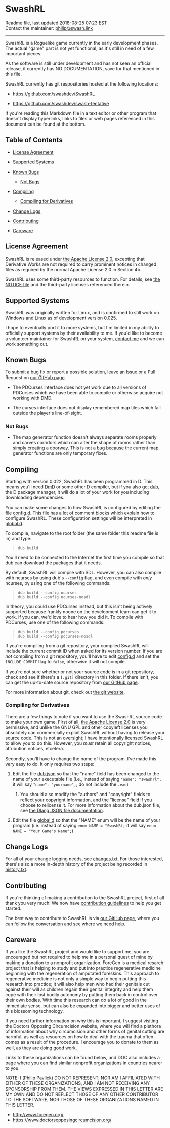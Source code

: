 SwashRL
=======

Readme file, last updated 2018-08-25 07:23 EST  
Contact the maintainer: <philip@swash.link>

---

SwashRL is a Roguelike game currently in the early development phases.  The
actual "game" part is not yet functional, as it's still in need of a few
important pieces.

As the software is still under development and has not seen an official
release, it currently has NO DOCUMENTATION, save for that mentioned in this
file.

SwashRL currently has git respositories hosted at the following locations:

* <https://github.com/swashdev/SwashRL>

* <https://github.com/swashdev/swash-tentative>

If you're reading this Markdown file in a text editor or other program that
doesn't display hyperlinks, links to files or web pages referenced in this
document can be found at the bottom.

## Table of Contents

* [License Agreement](#license-agreement)

* [Supported Systems](#supported-systems)

* [Known Bugs](#known-bugs)

  * [Not Bugs](#not-bugs)

* [Compiling](#compiling)

  * [Compiling for Derivatives](#compiling-for-derivatives)

* [Change Logs](#change-logs)

* [Contributing](#contributing)

* [Careware](#careware)

## License Agreement

SwashRL is released under [the Apache License 2.0], excepting that Derivative
Works are not required to carry prominent notices in changed files as
required by the normal Apache License 2.0 in Section 4b.

SwashRL uses some third-party resources to function.  For details, see
[the NOTICE file] and the third-party licenses referenced therein.

## Supported Systems

SwashRL was originally written for Linux, and is confirmed to still work on
Windows and Linux as of development version 0.025.

I hope to eventually port it to more systems, but I'm limited in my ability to
officially support systems by their availability to me.  If you'd like to
become a volunteer maintainer for SwashRL on your system, [contact me] and we
can work something out.

## Known Bugs

To submit a bug fix or report a possible solution, leave an Issue or a Pull
Request on [our GitHub page].

* The PDCurses interface does not yet work due to all versions of PDCurses
  which we have been able to compile or otherwise acquire not working with
  DMD.

* The curses interface does not display remembered map tiles which fall
  outside the player's line-of-sight.

### Not Bugs

* The map generator function doesn't always separate rooms properly and carves
  corridors which can alter the shape of rooms rather than simply creating a
  doorway.  This is not a bug because the current map generator functions are
  only temporary fixes.

## Compiling

Starting with version 0.022, SwashRL has been programmed in D.  This means
you'll need [DmD] or some other D compiler, but if you also get [dub], the D
package manager, it will do a lot of your work for you including downloading
dependencies.

You can make some changes to how SwashRL is configured by editing the file
[config.d].  This file has a lot of comment blocks which explain how to
configure SwashRL.  These configuration settings will be interpreted in
[global.d].

To compile, navigate to the root folder (the same folder this readme file is
in) and type:

> `dub build`

You'll need to be connected to the Internet the first time you compile so that
dub can download the packages that it needs.

By default, SwashRL will compile with SDL.  However, you can also compile
with ncurses by using dub's `--config` flag, and even compile with _only_
ncurses, by using one of the following commands:

> `dub build --config ncurses`  
> `dub build --config ncurses-nosdl`  

In theory, you could use PDCurses instead, but this isn't being actively
supported because frankly noone on the development team can get it to work.
If you can, we'd love to hear how you did it.  To compile with PDCurses,
use one of the following commands:

> `dub build --config pdcurses`  
> `dub build --config pdcurses-nosdl`

If you're compiling from a git repository, your compiled SwashRL will include
the current commit ID when asked for its version number.  If you are _not_
compiling from a git repository, you'll have to edit [config.d] and set the
`INCLUDE_COMMIT` flag to `false`, otherwise it will not compile.

If you're not sure whether or not your source code is in a git repository,
check and see if there's a `[.git]` directory in this folder.  If there isn't,
you can get the up-to-date source repository from
[our GitHub page].

For more information about git, check out [the git website].

### Compiling for Derivatives

There are a few things to note if you want to use the SwashRL source code to
make your own game.  First of all, [the Apache License 2.0] is very
permissive, and unlike the GNU GPL and other copyleft licenses you absolutely
can commercially exploit SwashRL without having to release your source code.
This is not an oversight; I have intentionally licensed SwashRL to allow you
to do this.  However, you _must_ retain all copyright notices, attribution
notices, etcetera.

Secondly, you'll have to change the name of the program.  I've made this very
easy to do.  It only requires two steps:

1. Edit the file [dub.json] so that the "name" field has been changed to the
   name of your executable file (i.e., instead of saying `"name": "swashrl",`
   it will say `"name": "yourname",`; do not include the `.exe`)

   1. You should also modify the "authors" and "copyright" fields to reflect
      your copyright information, and the "license" field if you choose to
      relicense it.  For more information about the dub.json file, see
      [the Dlang JSON file documentation].

2. Edit the file [global.d] so that the "NAME" enum will be the
   name of your program (i.e. instead of saying `enum NAME = "SwashRL;` it
   will say `enum NAME = "Your Game's Name";`)

## Change Logs

For all of your change logging needs, see [changes.txt].  For those
interested, there's also a more in-depth history of the project being recorded
in [history.txt].

## Contributing

If you're thinking of making a contribution to the SwashRL project, first of
all thank you very much!  We now have [contribution guidelines] to help you
get started.

The best way to contribute to SwashRL is via [our GitHub page], where you can
follow the conversation and see where we need help.

## Careware

If you like the SwashRL project and would like to support me, you are
encouraged but not required to help me in a personal quest of mine by making a
donation to a nonprofit organization.  ForeGen is a medical resarch project
that is helping to study and put into practice regenerative medicine beginning
with the regeneration of amputated foreskins.  This approach to regenerative
medicine is not only a simple way to begin putting this research into
practice; it will also help men who had their genitals cut against their will
as children regain their genital integrity and help them cope with their lost
bodily autonomy by putting them back in control over their own bodies.  With
time this research can do a lot of good in the immediate sense, but can also
be expanded into bigger and better uses of this blossoming technology.

If you need further information on why this is important, I suggest visiting
the Doctors Opposing Circumcision website, where you will find a plethora of
information about why circumcision and other forms of genital cutting are
harmful, as well as resources on how to deal with the trauma that often comes
as a result of the procedure.  I encourage you to donate to them as well, as
they are doing good work.

Links to these organizations can be found below, and DOC also includes a page
where you can find similar nonprofit organizations in countries nearer to you.

NOTE:  I (Philip Pavlick) DO NOT REPRESENT, NOR AM I AFFILIATED WITH EITHER OF
THESE ORGANIZATIONS, AND I AM NOT RECEIVING ANY SPONSORSHIP FROM THEM.  THE
VIEWS EXPRESSED IN THIS LETTER ARE MY OWN AND DO NOT REFLECT THOSE OF ANY
OTHER CONTRIBUTOR TO THE SOFTWARE, NOR THOSE OF THESE ORGANIZATIONS NAMED IN
THIS LETTER.

* <http://www.foregen.org/>
* <https://www.doctorsopposingcircumcision.org/>

[our GitHub page]: https://github.com/swashdev/SwashRL
[the Apache license 2.0]: LICENSE
[the NOTICE file]: NOTICE
[contact me]: philip@swash.link
[contribution guidelines]: docs/CONTRIBUTING.MD
[config.d]: src/config.d
[global.d]: src/global.d
[dub.json]: dub.json
[changes.txt]: docs/changes.txt
[history.txt]: docs/history.txt
[.git]: .git
[DmD]: https://dlang.org/download.html
[dub]: https://code.dlang.org/download
[the git website]: https://git-scm.com/
[the Dlang JSON file documentation]: https://code.dlang.org/package-format?lang=json

